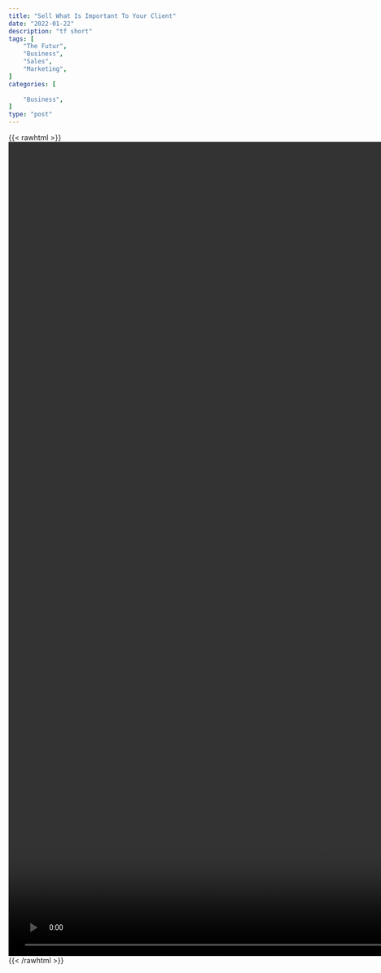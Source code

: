 ```yaml
---
title: "Sell What Is Important To Your Client"
date: "2022-01-22"
description: "tf short"
tags: [
    "The Futur",
    "Business",
    "Sales",
    "Marketing",
]
categories: [
    
    "Business",
]
type: "post"
---
```

{{< rawhtml >}}
    <video style="height:40vh;width:auto" overflow="hidden" controls>
        <source src="https://clips.dev00ps.com/The_Futur/what_is_important_to_your_client.mp4" type="video/mp4"> 
    </video>
{{< /rawhtml >}}